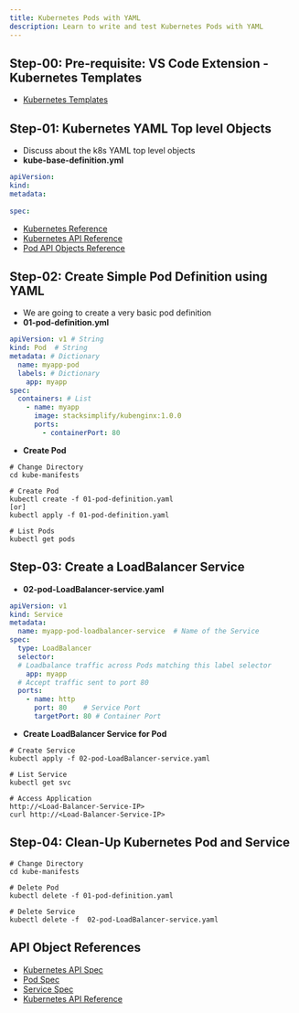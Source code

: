 ```yaml
---
title: Kubernetes Pods with YAML
description: Learn to write and test Kubernetes Pods with YAML
---
```


## Step-00: Pre-requisite: VS Code Extension - Kubernetes Templates
- [Kubernetes Templates](https://marketplace.visualstudio.com/items?itemName=lunuan.kubernetes-templates)

## Step-01: Kubernetes YAML Top level Objects
- Discuss about the k8s YAML top level objects
- **kube-base-definition.yml**
```yaml
apiVersion:
kind:
metadata:
  
spec:
```
- [Kubernetes Reference](https://kubernetes.io/docs/reference/)
- [Kubernetes API Reference](https://kubernetes.io/docs/reference/kubernetes-api/)
-  [Pod API Objects Reference](https://kubernetes.io/docs/reference/generated/kubernetes-api/v1.29/#pod-v1-core)

## Step-02: Create Simple Pod Definition using YAML 
- We are going to create a very basic pod definition
- **01-pod-definition.yml**
```yaml
apiVersion: v1 # String
kind: Pod  # String
metadata: # Dictionary
  name: myapp-pod
  labels: # Dictionary 
    app: myapp         
spec:
  containers: # List
    - name: myapp
      image: stacksimplify/kubenginx:1.0.0
      ports:
        - containerPort: 80
```
- **Create Pod**
```t
# Change Directory
cd kube-manifests

# Create Pod
kubectl create -f 01-pod-definition.yaml
[or]
kubectl apply -f 01-pod-definition.yaml

# List Pods
kubectl get pods
```

## Step-03: Create a LoadBalancer Service
- **02-pod-LoadBalancer-service.yaml**
```yaml
apiVersion: v1
kind: Service
metadata:
  name: myapp-pod-loadbalancer-service  # Name of the Service
spec:
  type: LoadBalancer
  selector:
  # Loadbalance traffic across Pods matching this label selector
    app: myapp
  # Accept traffic sent to port 80    
  ports: 
    - name: http
      port: 80    # Service Port
      targetPort: 80 # Container Port
```
- **Create LoadBalancer Service for Pod**
```t
# Create Service
kubectl apply -f 02-pod-LoadBalancer-service.yaml

# List Service
kubectl get svc

# Access Application
http://<Load-Balancer-Service-IP>
curl http://<Load-Balancer-Service-IP>
```

## Step-04: Clean-Up Kubernetes Pod and Service
```t
# Change Directory
cd kube-manifests

# Delete Pod
kubectl delete -f 01-pod-definition.yaml

# Delete Service
kubectl delete -f  02-pod-LoadBalancer-service.yaml
```


## API Object References
- [Kubernetes API Spec](https://kubernetes.io/docs/reference/generated/kubernetes-api/v1.29/)
- [Pod Spec](https://kubernetes.io/docs/reference/generated/kubernetes-api/v1.29/#pod-v1-core)
- [Service Spec](https://kubernetes.io/docs/reference/generated/kubernetes-api/v1.29/#service-v1-core)
- [Kubernetes API Reference](https://kubernetes.io/docs/reference/kubernetes-api/)


